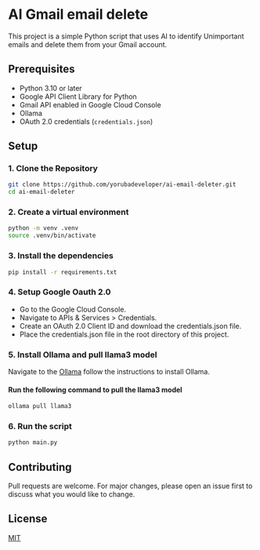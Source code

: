 # AI Gmail email delete

This project is a simple Python script that uses AI to identify Unimportant emails and delete them from your Gmail account.

## Prerequisites

- Python 3.10 or later
- Google API Client Library for Python
- Gmail API enabled in Google Cloud Console
- Ollama
- OAuth 2.0 credentials (`credentials.json`)

## Setup

### 1. Clone the Repository

```bash
git clone https://github.com/yorubadeveloper/ai-email-deleter.git
cd ai-email-deleter
```

### 2. Create a virtual environment

```bash
python -m venv .venv
source .venv/bin/activate
```

### 3. Install the dependencies

```bash
pip install -r requirements.txt
```

### 4. Setup Google Oauth 2.0
- Go to the Google Cloud Console.
- Navigate to APIs & Services > Credentials.
- Create an OAuth 2.0 Client ID and download the credentials.json file.
- Place the credentials.json file in the root directory of this project.

### 5. Install Ollama and pull llama3 model
Navigate to the [Ollama](https://ollama.com/download) follow the instructions to install
Ollama.
#### Run the following command to pull the llama3 model
```bash
ollama pull llama3
```

### 6. Run the script

```bash
python main.py
```

## Contributing

Pull requests are welcome. For major changes, please open an issue first to discuss what you would like to change.

## License

[MIT](https://choosealicense.com/licenses/mit/)